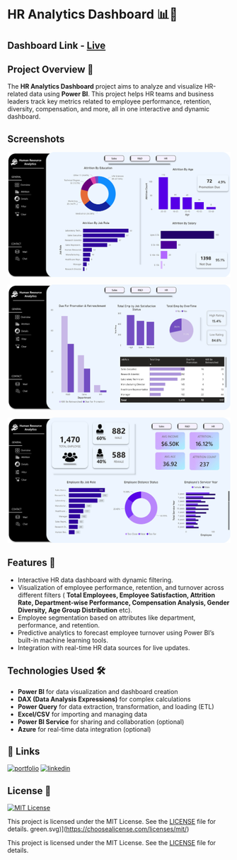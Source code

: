 # HR Analytics Dashboard 📊👥

## Dashboard Link - [Live](https://hrdashboardanalytics.netlify.app/)

## Project Overview 🌟

The **HR Analytics Dashboard** project aims to analyze and visualize HR-related data using **Power BI**. This project helps HR teams and business leaders track key metrics related to employee performance, retention, diversity, compensation, and more, all in one interactive and dynamic dashboard.

## Screenshots

![HR Analytics Dashboard](https://raw.githubusercontent.com/Prathmeshpawar21/DS-HR-Analytics/refs/heads/main/Files/Doc/image%20(1).png)

![HR Analytics Dashboard](https://raw.githubusercontent.com/Prathmeshpawar21/DS-HR-Analytics/refs/heads/main/Files/Doc/image%20(2).png)

![HR Analytics Dashboard](https://raw.githubusercontent.com/Prathmeshpawar21/DS-HR-Analytics/refs/heads/main/Files/Doc/image.png)


## Features 🎯

- Interactive HR data dashboard with dynamic filtering.
- Visualization of employee performance, retention, and turnover across different filters ( **Total Employees, Employee Satisfaction, Attrition Rate, Department-wise Performance, Compensation Analysis, Gender Diversity, Age Group Distribution** etc).
- Employee segmentation based on attributes like department, performance, and retention.
- Predictive analytics to forecast employee turnover using Power BI’s built-in machine learning tools.
- Integration with real-time HR data sources for live updates.

## Technologies Used 🛠️

- **Power BI** for data visualization and dashboard creation
- **DAX (Data Analysis Expressions)** for complex calculations
- **Power Query** for data extraction, transformation, and loading (ETL)
- **Excel/CSV** for importing and managing data
- **Power BI Service** for sharing and collaboration (optional)
- **Azure** for real-time data integration (optional)



## 🔗 Links

[![portfolio](https://img.shields.io/badge/my_portfolio-000?style=for-the-badge&logo=ko-fi&logoColor=white)](https://prathameshpawar-mu.vercel.app/)
[![linkedin](https://img.shields.io/badge/linkedin-0A66C2?style=for-the-badge&logo=linkedin&logoColor=white)](https://www.linkedin.com/in/prathameshpawar21/)

## License 📜
[![MIT License](https://img.shields.io/badge/License-MIT-green.svg)](https://choosealicense.com/licenses/mit/)

This project is licensed under the MIT License. See the [LICENSE](LICENSE) file for details.
green.svg)](https://choosealicense.com/licenses/mit/)

This project is licensed under the MIT License. See the [LICENSE](LICENSE) file for details.
